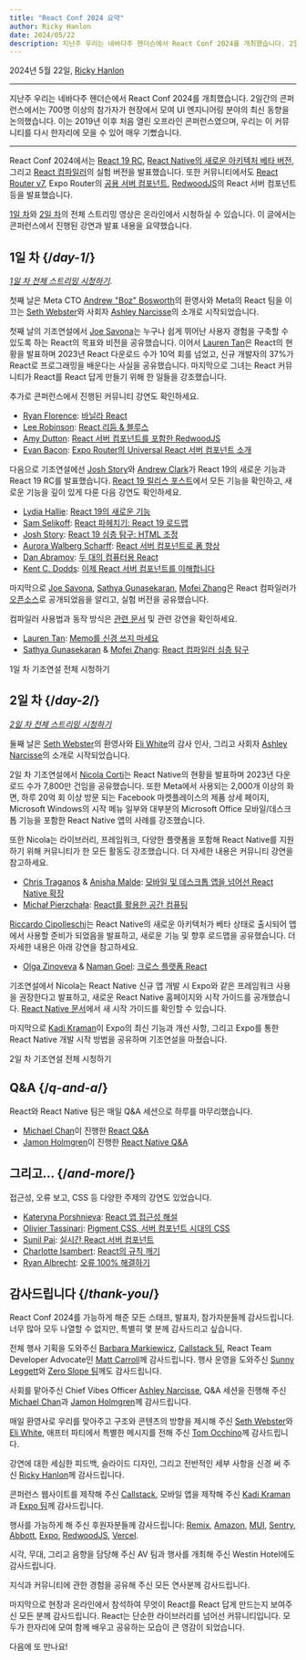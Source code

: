 ```yaml
---
title: "React Conf 2024 요약"
author: Ricky Hanlon
date: 2024/05/22
description: 지난주 우리는 네바다주 헨더슨에서 React Conf 2024를 개최했습니다. 2일간의 콘퍼런스에서는 700명 이상의 참가자가 현장에서 모여 UI 엔지니어링 분야의 최신 동향을 논의했습니다. 이 글에서는 콘퍼런스에서 진행된 강연과 발표 내용을 요약했습니다.
---
```


2024년 5월 22일, [Ricky Hanlon](https://twitter.com/rickhanlonii)

---

<Intro>

지난주 우리는 네바다주 헨더슨에서 React Conf 2024를 개최했습니다. 2일간의 콘퍼런스에서는 700명 이상의 참가자가 현장에서 모여 UI 엔지니어링 분야의 최신 동향을 논의했습니다. 이는 2019년 이후 처음 열린 오프라인 콘퍼런스였으며, 우리는 이 커뮤니티를 다시 한자리에 모을 수 있어 매우 기뻤습니다.

</Intro>

---

React Conf 2024에서는 [React 19 RC](/blog/2024/12/05/react-19), [React Native의 새로운 아키텍처 베타 버전](https://github.com/reactwg/react-native-new-architecture/discussions/189), 그리고 [React 컴파일러](/learn/react-compiler)의 실험 버전을 발표했습니다. 또한 커뮤니티에서도 [React Router v7](https://remix.run/blog/merging-remix-and-react-router), Expo Router의 [공용 서버 컴포넌트](https://www.youtube.com/watch?v=T8TZQ6k4SLE&t=20765s), [RedwoodJS](https://redwoodjs.com/blog/rsc-now-in-redwoodjs)의 React 서버 컴포넌트 등을 발표했습니다.

[1일 차](https://www.youtube.com/watch?v=T8TZQ6k4SLE)와 [2일 차](https://www.youtube.com/watch?v=0ckOUBiuxVY)의 전체 스트리밍 영상은 온라인에서 시청하실 수 있습니다. 이 글에서는 콘퍼런스에서 진행된 강연과 발표 내용을 요약했습니다.

## 1일 차 {/*day-1*/}

_[1일 차 전체 스트리밍 시청하기](https://www.youtube.com/watch?v=T8TZQ6k4SLE&t=973s)_.

첫째 날은 Meta CTO [Andrew "Boz" Bosworth](https://www.threads.net/@boztank)의 환영사와 Meta의 React 팀을 이끄는 [Seth Webster](https://twitter.com/sethwebster)와 사회자 [Ashley Narcisse](https://twitter.com/_darkfadr)의 소개로 시작되었습니다.

첫째 날의 기조연설에서 [Joe Savona](https://twitter.com/en_JS)는 누구나 쉽게 뛰어난 사용자 경험을 구축할 수 있도록 하는 React의 목표와 비전을 공유했습니다. 이어서 [Lauren Tan](https://twitter.com/potetotes)은 React의 현황을 발표하며 2023년 React 다운로드 수가 10억 회를 넘었고, 신규 개발자의 37%가 React로 프로그래밍을 배운다는 사실을 공유했습니다. 마지막으로 그녀는 React 커뮤니티가 React를 React 답게 만들기 위해 한 일들을 강조했습니다.

추가로 콘퍼런스에서 진행된 커뮤니티 강연도 확인하세요.

- [Ryan Florence](https://twitter.com/ryanflorence): [바닐라 React](https://www.youtube.com/watch?v=T8TZQ6k4SLE&t=5542s)
- [Lee Robinson](https://twitter.com/leeerob): [React 리듬 & 블루스](https://www.youtube.com/watch?v=0ckOUBiuxVY&t=12728s)
- [Amy Dutton](https://twitter.com/selfteachme): [React 서버 컴포넌트를 포함한 RedwoodJS](https://www.youtube.com/watch?v=T8TZQ6k4SLE&t=26815s)
- [Evan Bacon](https://twitter.com/Baconbrix): [Expo Router의 Universal React 서버 컴포넌트 소개](https://www.youtube.com/watch?v=T8TZQ6k4SLE&t=20765s)

다음으로 기조연설에선 [Josh Story](https://twitter.com/joshcstory)와 [Andrew Clark](https://twitter.com/acdlite)가 React 19의 새로운 기능과 React 19 RC를 발표했습니다. [React 19 릴리스 포스트](/blog/2024/12/05/react-19)에서 모든 기능을 확인하고, 새로운 기능을 깊이 있게 다룬 다음 강연도 확인하세요.

- [Lydia Hallie](https://twitter.com/lydiahallie): [React 19의 새로운 기능](https://www.youtube.com/watch?v=T8TZQ6k4SLE&t=8880s)
- [Sam Selikoff](https://twitter.com/samselikoff): [React 파헤치기: React 19 로드맵](https://www.youtube.com/watch?v=T8TZQ6k4SLE&t=10112s)
- [Josh Story](https://twitter.com/joshcstory): [React 19 심층 탐구: HTML 조정](https://www.youtube.com/watch?v=T8TZQ6k4SLE&t=24916s)
- [Aurora Walberg Scharff](https://twitter.com/aurorascharff): [React 서버 컴포넌트로 폼 향상](https://www.youtube.com/watch?v=0ckOUBiuxVY&t=25280s)
- [Dan Abramov](https://bsky.app/profile/danabra.mov): [두 대의 컴퓨터용 React](https://www.youtube.com/watch?v=T8TZQ6k4SLE&t=18825s)
- [Kent C. Dodds](https://twitter.com/kentcdodds): [이제 React 서버 컴포넌트를 이해합니다](https://www.youtube.com/watch?v=0ckOUBiuxVY&t=11256s) 

마지막으로 [Joe Savona](https://twitter.com/en_JS), [Sathya Gunasekaran](https://twitter.com/_gsathya), [Mofei Zhang](https://twitter.com/zmofei)은 React 컴파일러가 [오픈소스](https://github.com/facebook/react/pull/29061)로 공개되었음을 알리고, 실험 버전을 공유했습니다.

컴파일러 사용법과 동작 방식은 [관련 문서](/learn/react-compiler) 및 관련 강연을 확인하세요.

- [Lauren Tan](https://twitter.com/potetotes): [Memo를 신경 쓰지 마세요](https://www.youtube.com/watch?v=T8TZQ6k4SLE&t=12020s)
- [Sathya Gunasekaran](https://twitter.com/_gsathya) & [Mofei Zhang](https://twitter.com/zmofei): [React 컴파일러 심층 탐구](https://www.youtube.com/watch?v=0ckOUBiuxVY&t=9313s) 

1일 차 기조연설 전체 시청하기

<YouTubeIframe src="https://www.youtube.com/embed/T8TZQ6k4SLE?t=973s" />

## 2일 차 {/*day-2*/}

_[2일 차 전체 스트리밍 시청하기](https://www.youtube.com/watch?v=0ckOUBiuxVY&t=1720s)_

둘째 날은 [Seth Webster](https://twitter.com/sethwebster)의 환영사와 [Eli White](https://x.com/Eli_White)의 감사 인사, 그리고 사회자 [Ashley Narcisse](https://twitter.com/_darkfadr)의 소개로 시작되었습니다.

2일 차 기조연설에서 [Nicola Corti](https://twitter.com/cortinico)는 React Native의 현황을 발표하며 2023년 다운로드 수가 7,800만 건임을 공유했습니다. 또한 Meta에서 사용되는 2,000개 이상의 화면, 하루 20억 회 이상 방문 되는 Facebook 마켓플레이스의 제품 상세 페이지, Microsoft Windows의 시작 메뉴 일부와 대부분의 Microsoft Office 모바일/데스크톱 기능을 포함한 React Native 앱의 사례를 강조했습니다.

또한 Nicola는 라이브러리, 프레임워크, 다양한 플랫폼을 포함해 React Native를 지원하기 위해 커뮤니티가 한 모든 활동도 강조했습니다. 더 자세한 내용은 커뮤니티 강연을 참고하세요.

- [Chris Traganos](https://twitter.com/chris_trag) & [Anisha Malde](https://twitter.com/anisha_malde): [모바일 및 데스크톱 앱을 넘어선 React Native 확장](https://www.youtube.com/watch?v=0ckOUBiuxVY&t=5798s)
- [Michał Pierzchała](https://twitter.com/thymikee): [React를 활용한 공간 컴퓨팅](https://www.youtube.com/watch?v=0ckOUBiuxVY&t=22525s)

[Riccardo Cipolleschi](https://twitter.com/cipolleschir)는 React Native의 새로운 아키텍처가 베타 상태로 출시되어 앱에서 사용할 준비가 되었음을 발표하고, 새로운 기능 및 향후 로드맵을 공유했습니다. 더 자세한 내용은 아래 강연을 참고하세요.

- [Olga Zinoveva](https://github.com/SlyCaptainFlint) & [Naman Goel](https://twitter.com/naman34): [크로스 플랫폼 React](https://www.youtube.com/watch?v=0ckOUBiuxVY&t=26569s)

기조연설에서 Nicola는 React Native 신규 앱 개발 시 Expo와 같은 프레임워크 사용을 권장한다고 발표하고, 새로운 React Native 홈페이지와 시작 가이드를 공개했습니다. [React Native 문서](https://reactnative.dev/docs/next/environment-setup)에서 새 시작 가이드를 확인할 수 있습니다.

마지막으로 [Kadi Kraman](https://twitter.com/kadikraman)이 Expo의 최신 기능과 개선 사항, 그리고 Expo를 통한 React Native 개발 시작 방법을 공유하며 기조연설을 마쳤습니다.

2일 차 기조연설 전체 시청하기

<YouTubeIframe src="https://www.youtube.com/embed/0ckOUBiuxVY?t=1720s" />

## Q&A {/*q-and-a*/}

React와 React Native 팀은 매일 Q&A 세션으로 하루를 마무리했습니다.

- [Michael Chan](https://twitter.com/chantastic)이 진행한 [React Q&A](https://www.youtube.com/watch?v=T8TZQ6k4SLE&t=27518s) 
- [Jamon Holmgren](https://twitter.com/jamonholmgren)이 진행한 [React Native Q&A](https://www.youtube.com/watch?v=0ckOUBiuxVY&t=27935s)

## 그리고... {/*and-more*/}

접근성, 오류 보고, CSS 등 다양한 주제의 강연도 있었습니다.

- [Kateryna Porshnieva](https://twitter.com/krambertech): [React 앱 접근성 해설](https://www.youtube.com/watch?v=0ckOUBiuxVY&t=20655s)
- [Olivier Tassinari](https://twitter.com/olivtassinari): [Pigment CSS, 서버 컴포넌트 시대의 CSS](https://www.youtube.com/watch?v=0ckOUBiuxVY&t=21696s)
- [Sunil Pai](https://twitter.com/threepointone): [실시간 React 서버 컴포넌트](https://www.youtube.com/watch?v=T8TZQ6k4SLE&t=24070s)
- [Charlotte Isambert](https://twitter.com/c_isambert): [React의 규칙 깨기](https://www.youtube.com/watch?v=T8TZQ6k4SLE&t=25862s)
- [Ryan Albrecht](https://github.com/ryan953): [오류 100% 해결하기](https://www.youtube.com/watch?v=0ckOUBiuxVY&t=19881s)

## 감사드립니다 {/*thank-you*/}

React Conf 2024를 가능하게 해준 모든 스태프, 발표자, 참가자분들께 감사드립니다. 너무 많아 모두 나열할 수 없지만, 특별히 몇 분께 감사드리고 싶습니다.

전체 행사 기획을 도와주신 [Barbara Markiewicz](https://twitter.com/barbara_markie), [Callstack 팀](https://www.callstack.com/), React Team Developer Advocate인 [Matt Carroll](https://twitter.com/mattcarrollcode)께 감사드립니다. 행사 운영을 도와주신 [Sunny Leggett](https://zeroslopeevents.com/about)와 [Zero Slope 팀](https://zeroslopeevents.com)께도 감사드립니다.

사회를 맡아주신 Chief Vibes Officer [Ashley Narcisse](https://twitter.com/_darkfadr), Q&A 세션을 진행해 주신 [Michael Chan](https://twitter.com/chantastic)과 [Jamon Holmgren](https://twitter.com/jamonholmgren)께 감사드립니다.

매일 환영사로 우리를 맞아주고 구조와 콘텐츠의 방향을 제시해 주신 [Seth Webster](https://twitter.com/sethwebster)와 [Eli White](https://x.com/Eli_White), 애프터 파티에서 특별한 메시지를 전해 주신 [Tom Occhino](https://twitter.com/tomocchino)께 감사드립니다.

강연에 대한 세심한 피드백, 슬라이드 디자인, 그리고 전반적인 세부 사항을 신경 써 주신 [Ricky Hanlon](https://www.youtube.com/watch?v=FxTZL2U-uKg&t=1263s)께 감사드립니다.

콘퍼런스 웹사이트를 제작해 주신 [Callstack](https://www.callstack.com/), 모바일 앱을 제작해 주신 [Kadi Kraman](https://twitter.com/kadikraman)과 [Expo 팀](https://expo.dev/)께 감사드립니다.

행사를 가능하게 해 주신 후원자분들께 감사드립니다: [Remix](https://remix.run/), [Amazon](https://developer.amazon.com/apps-and-games?cmp=US_2024_05_3P_React-Conf-2024&ch=prtnr&chlast=prtnr&pub=ref&publast=ref&type=org&typelast=org), [MUI](https://mui.com/), [Sentry](https://sentry.io/for/react/?utm_source=sponsored-conf&utm_medium=sponsored-event&utm_campaign=frontend-fy25q2-evergreen&utm_content=logo-reactconf2024-learnmore), [Abbott](https://www.jobs.abbott/software), [Expo](https://expo.dev/), [RedwoodJS](https://redwoodjs.com/), [Vercel](https://vercel.com).

시각, 무대, 그리고 음향을 담당해 주신 AV 팀과 행사를 개최해 주신 Westin Hotel에도 감사드립니다.

지식과 커뮤니티에 관한 경험을 공유해 주신 모든 연사분께 감사드립니다.

마지막으로 현장과 온라인에서 참석하여 무엇이 React를 React 답게 만드는지 보여주신 모든 분께 감사드립니다. React는 단순한 라이브러리를 넘어선 커뮤니티입니다. 모두가 한자리에 모여 함께 배우고 공유하는 모습이 큰 영감이 되었습니다.

다음에 또 만나요!
